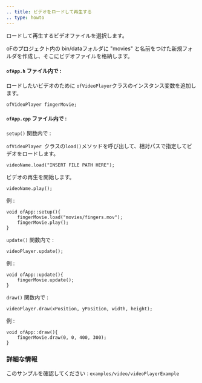 ```yaml
---
.. title: ビデオをロードして再生する
.. type: howto
---
```


ロードして再生するビデオファイルを選択します。

oFのプロジェクト内の bin/dataフォルダに "movies" と名前をつけた新規フォルダを作成し、そこにビデオファイルを格納します。

#### ```ofApp.h``` ファイル内で :

ロードしたいビデオのために ```ofVideoPlayer```クラスのインスタンス変数を追加します。

 	ofVideoPlayer fingerMovie;

#### ```ofApp.cpp``` ファイル内で :

```setup()``` 関数内で :

```ofVideoPlayer ```クラスの```load()```メソッドを呼び出して、相対パスで指定してビデオをロードします。

	videoName.load("INSERT FILE PATH HERE");
	
ビデオの再生を開始します。

	videoName.play();

例 :

	void ofApp::setup(){
		fingerMovie.load("movies/fingers.mov");
		fingerMovie.play();
	}
	
	
```update()``` 関数内で :


	videoPlayer.update();


例 :

	void ofApp::update(){
		fingerMovie.update();
	}

```draw()``` 関数内で :


	videoPlayer.draw(xPosition, yPosition, width, height);

例 :

	void ofApp::draw(){
		fingerMovie.draw(0, 0, 400, 300);
	}
	
### 詳細な情報

このサンプルを確認してください : ```examples/video/videoPlayerExample```
